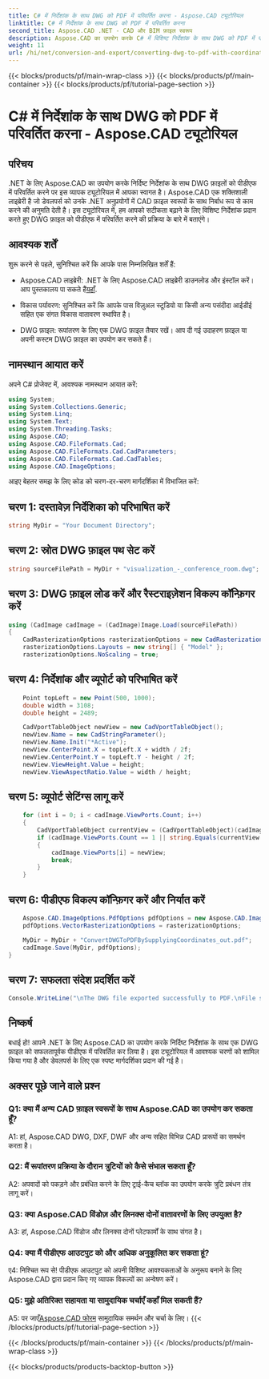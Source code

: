 ```yaml
---
title: C# में निर्देशांक के साथ DWG को PDF में परिवर्तित करना - Aspose.CAD ट्यूटोरियल
linktitle: C# में निर्देशांक के साथ DWG को PDF में परिवर्तित करना
second_title: Aspose.CAD .NET - CAD और BIM फ़ाइल स्वरूप
description: Aspose.CAD का उपयोग करके C# में विशिष्ट निर्देशांक के साथ DWG को PDF में परिवर्तित करना सीखें। सटीक और कुशल सीएडी फ़ाइल रूपांतरण के लिए हमारी चरण-दर-चरण मार्गदर्शिका का पालन करें।
weight: 11
url: /hi/net/conversion-and-export/converting-dwg-to-pdf-with-coordinates/
---
```


{{< blocks/products/pf/main-wrap-class >}}
{{< blocks/products/pf/main-container >}}
{{< blocks/products/pf/tutorial-page-section >}}

# C# में निर्देशांक के साथ DWG को PDF में परिवर्तित करना - Aspose.CAD ट्यूटोरियल

## परिचय

.NET के लिए Aspose.CAD का उपयोग करके निर्दिष्ट निर्देशांक के साथ DWG फ़ाइलों को पीडीएफ में परिवर्तित करने पर इस व्यापक ट्यूटोरियल में आपका स्वागत है। Aspose.CAD एक शक्तिशाली लाइब्रेरी है जो डेवलपर्स को उनके .NET अनुप्रयोगों में CAD फ़ाइल स्वरूपों के साथ निर्बाध रूप से काम करने की अनुमति देती है। इस ट्यूटोरियल में, हम आपको सटीकता बढ़ाने के लिए विशिष्ट निर्देशांक प्रदान करते हुए DWG फ़ाइल को पीडीएफ में परिवर्तित करने की प्रक्रिया के बारे में बताएंगे।

## आवश्यक शर्तें

शुरू करने से पहले, सुनिश्चित करें कि आपके पास निम्नलिखित शर्तें हैं:

- Aspose.CAD लाइब्रेरी: .NET के लिए Aspose.CAD लाइब्रेरी डाउनलोड और इंस्टॉल करें। आप पुस्तकालय पा सकते हैं[यहाँ](https://releases.aspose.com/cad/net/).

- विकास पर्यावरण: सुनिश्चित करें कि आपके पास विज़ुअल स्टूडियो या किसी अन्य पसंदीदा आईडीई सहित एक संगत विकास वातावरण स्थापित है।

- DWG फ़ाइल: रूपांतरण के लिए एक DWG फ़ाइल तैयार रखें। आप दी गई उदाहरण फ़ाइल या अपनी कस्टम DWG फ़ाइल का उपयोग कर सकते हैं।

## नामस्थान आयात करें

अपने C# प्रोजेक्ट में, आवश्यक नामस्थान आयात करें:

```csharp
using System;
using System.Collections.Generic;
using System.Linq;
using System.Text;
using System.Threading.Tasks;
using Aspose.CAD;
using Aspose.CAD.FileFormats.Cad;
using Aspose.CAD.FileFormats.Cad.CadParameters;
using Aspose.CAD.FileFormats.Cad.CadTables;
using Aspose.CAD.ImageOptions;
```

आइए बेहतर समझ के लिए कोड को चरण-दर-चरण मार्गदर्शिका में विभाजित करें:

## चरण 1: दस्तावेज़ निर्देशिका को परिभाषित करें

```csharp
string MyDir = "Your Document Directory";
```

## चरण 2: स्रोत DWG फ़ाइल पथ सेट करें

```csharp
string sourceFilePath = MyDir + "visualization_-_conference_room.dwg";
```

## चरण 3: DWG फ़ाइल लोड करें और रैस्टराइज़ेशन विकल्प कॉन्फ़िगर करें

```csharp
using (CadImage cadImage = (CadImage)Image.Load(sourceFilePath))
{
    CadRasterizationOptions rasterizationOptions = new CadRasterizationOptions();
    rasterizationOptions.Layouts = new string[] { "Model" };
    rasterizationOptions.NoScaling = true;
```

## चरण 4: निर्देशांक और व्यूपोर्ट को परिभाषित करें

```csharp
    Point topLeft = new Point(500, 1000);
    double width = 3108;
    double height = 2489;

    CadVportTableObject newView = new CadVportTableObject();
    newView.Name = new CadStringParameter();
    newView.Name.Init("*Active");
    newView.CenterPoint.X = topLeft.X + width / 2f;
    newView.CenterPoint.Y = topLeft.Y - height / 2f;
    newView.ViewHeight.Value = height;
    newView.ViewAspectRatio.Value = width / height;
```

## चरण 5: व्यूपोर्ट सेटिंग्स लागू करें

```csharp
    for (int i = 0; i < cadImage.ViewPorts.Count; i++)
    {
        CadVportTableObject currentView = (CadVportTableObject)(cadImage.ViewPorts[i]);
        if (cadImage.ViewPorts.Count == 1 || string.Equals(currentView.Name.Value.ToLowerInvariant(), "*active"))
        {
            cadImage.ViewPorts[i] = newView;
            break;
        }
    }
```

## चरण 6: पीडीएफ विकल्प कॉन्फ़िगर करें और निर्यात करें

```csharp
    Aspose.CAD.ImageOptions.PdfOptions pdfOptions = new Aspose.CAD.ImageOptions.PdfOptions();
    pdfOptions.VectorRasterizationOptions = rasterizationOptions;

    MyDir = MyDir + "ConvertDWGToPDFBySupplyingCoordinates_out.pdf";
    cadImage.Save(MyDir, pdfOptions);
}
```

## चरण 7: सफलता संदेश प्रदर्शित करें

```csharp
Console.WriteLine("\nThe DWG file exported successfully to PDF.\nFile saved at " + MyDir);
```

## निष्कर्ष

बधाई हो! आपने .NET के लिए Aspose.CAD का उपयोग करके निर्दिष्ट निर्देशांक के साथ एक DWG फ़ाइल को सफलतापूर्वक पीडीएफ में परिवर्तित कर लिया है। इस ट्यूटोरियल में आवश्यक चरणों को शामिल किया गया है और डेवलपर्स के लिए एक स्पष्ट मार्गदर्शिका प्रदान की गई है।

## अक्सर पूछे जाने वाले प्रश्न

### Q1: क्या मैं अन्य CAD फ़ाइल स्वरूपों के साथ Aspose.CAD का उपयोग कर सकता हूँ?

A1: हां, Aspose.CAD DWG, DXF, DWF और अन्य सहित विभिन्न CAD प्रारूपों का समर्थन करता है।

### Q2: मैं रूपांतरण प्रक्रिया के दौरान त्रुटियों को कैसे संभाल सकता हूँ?

A2: अपवादों को पकड़ने और प्रबंधित करने के लिए ट्राई-कैच ब्लॉक का उपयोग करके त्रुटि प्रबंधन तंत्र लागू करें।

### Q3: क्या Aspose.CAD विंडोज़ और लिनक्स दोनों वातावरणों के लिए उपयुक्त है?

A3: हां, Aspose.CAD विंडोज और लिनक्स दोनों प्लेटफार्मों के साथ संगत है।

### Q4: क्या मैं पीडीएफ आउटपुट को और अधिक अनुकूलित कर सकता हूं?

ए4: निश्चित रूप से! पीडीएफ आउटपुट को अपनी विशिष्ट आवश्यकताओं के अनुरूप बनाने के लिए Aspose.CAD द्वारा प्रदान किए गए व्यापक विकल्पों का अन्वेषण करें।

### Q5: मुझे अतिरिक्त सहायता या सामुदायिक चर्चाएँ कहाँ मिल सकती हैं?

A5: पर जाएँ[Aspose.CAD फोरम](https://forum.aspose.com/c/cad/19) सामुदायिक समर्थन और चर्चा के लिए।
{{< /blocks/products/pf/tutorial-page-section >}}

{{< /blocks/products/pf/main-container >}}
{{< /blocks/products/pf/main-wrap-class >}}

{{< blocks/products/products-backtop-button >}}
